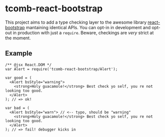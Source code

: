 # tcomb-react-bootstrap

This project aims to add a type checking layer to
the awesome library [react-bootstrap](https://github.com/react-bootstrap/react-bootstrap) mantaining identical APIs.
You can opt-in in development and opt-out in production with just a `require`.
Beware, checkings are *very* strict at the moment.

## Example

    /** @jsx React.DOM */
    var Alert = require('tcomb-react-bootstrap/Alert');

    var good = (
      <Alert bsStyle="warning">
        <strong>Holy guacamole!</strong> Best check yo self, you re not looking too good.
      </Alert>
    ); // => ok!

    var bad = (
      <Alert bsStyle="warn"> // <-- typo, should be "warning"
        <strong>Holy guacamole!</strong> Best check yo self, you re not looking too good.
      </Alert>
    ); // => fail! debugger kicks in

